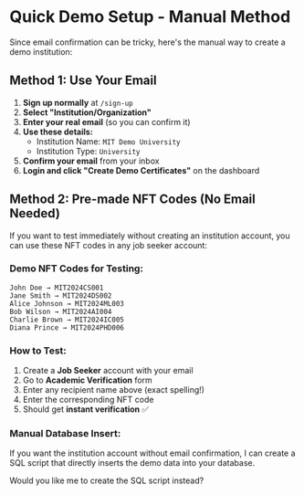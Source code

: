 # Quick Demo Setup - Manual Method

Since email confirmation can be tricky, here's the manual way to create a demo institution:

## Method 1: Use Your Email

1. **Sign up normally** at `/sign-up`
2. **Select "Institution/Organization"**
3. **Enter your real email** (so you can confirm it)
4. **Use these details:**
   - Institution Name: `MIT Demo University`
   - Institution Type: `University`
5. **Confirm your email** from your inbox
6. **Login and click "Create Demo Certificates"** on the dashboard

## Method 2: Pre-made NFT Codes (No Email Needed)

If you want to test immediately without creating an institution account, you can use these NFT codes in any job seeker account:

### Demo NFT Codes for Testing:
```
John Doe → MIT2024CS001
Jane Smith → MIT2024DS002  
Alice Johnson → MIT2024ML003
Bob Wilson → MIT2024AI004
Charlie Brown → MIT2024IC005
Diana Prince → MIT2024PHD006
```

### How to Test:
1. Create a **Job Seeker** account with your email
2. Go to **Academic Verification** form
3. Enter any recipient name above (exact spelling!)
4. Enter the corresponding NFT code
5. Should get **instant verification** ✅

### Manual Database Insert:
If you want the institution account without email confirmation, I can create a SQL script that directly inserts the demo data into your database.

Would you like me to create the SQL script instead?
